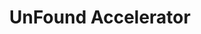---
title: UnFound Accelerator
type: Workshops
location: UK
subtext:
dateFormat: # "year", otherwise will be displayed MM.YYYY
dateEnd: 2022-05-01
dateStart: 
url: https://www.uk.coop/start-new-co-op/support/start-platform-co-op
---